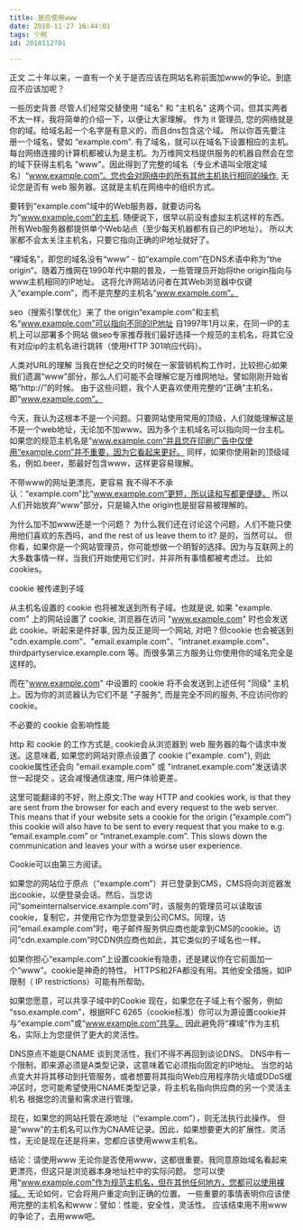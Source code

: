 ```yaml
---
title: 是否使用www
date: 2018-11-27 16:44:01
tags: 个税
id: 2018112701

---
```

正文
二十年以来，一直有一个关于是否应该在网站名称前面加www的争论。到底应不应该加呢？


一些历史背景
尽管人们经常交替使用 "域名" 和 "主机名" 这两个词，但其实两者不太一样，我将简单的介绍一下，以便让大家理解。
作为 it 管理员, 您的网络就是你的域。给域名起一个名字是有意义的，而且dns包含这个域。 所以你首先要注册一个域名，譬如  “example.com”. 有了域名，就可以在域名下设置相应的主机。每台网络连接的计算机都被认为是主机。为万维网文档提供服务的机器自然会在您的域下获得主机名 "www"。因此得到了完整的域名（专业术语叫全限定域名）“www.example.com”。您也会对网络中的所有其他主机执行相同的操作, 无论您是否有 web 服务器。这就是主机在网络中的组织方式。

要转到“example.com”域中的Web服务器，就要访问名为“www.example.com”的主机. 随便说下，很早以前没有虚拟主机这样的东西。 所有Web服务器都提供单个Web站点（至少每天机器都有自己的IP地址）。 所以大家都不会太关注主机名，只要它指向正确的IP地址就好了。

“裸域名”，即您的域名没有“www” - 如“example.com”在DNS术语中称为“the origin”。随着万维网在1990年代中期的普及，一些管理员开始将the origin指向与www主机相同的IP地址。 这将允许网站访问者在其Web浏览器中仅键入“example.com”，而不是完整的主机名“www.example.com”。

seo（搜索引擎优化）来了
the origin“example.com”和主机名“www.example.com”可以指向不同的IP地址 
自1997年1月以来，在同一IP的主机上可以部署多个网站 
做seo专家推荐我们最好选择一个规范的主机名，将其它没有对应ip的主机名进行跳转（使用HTTP 301响应代码）。



人类对URL的理解
当我在世纪之交的时候在一家营销机构工作时，比较担心如果我们遗漏“www”部分，那么人们可能不会理解它是万维网地址。譬如刚刚开始省略“http://”的时候。 由于这些问题，我个人更喜欢使用完整的“正确”主机名，即“www.example.com”。

今天，我认为这根本不是一个问题。只要网站使用常用的顶级，人们就能理解这是不是一个web地址，无论加不加www。因为多个主机域名可以指向同一台主机。如果您的规范主机名是“www.example.com”并且您在印刷广告中仅使用“example.com”并不重要，因为它看起来更好。 同样，如果你使用新的顶级域名，例如.beer，那最好包含www，这样更容易理解。

不带www的网址更漂亮，更容易
我不得不不承认：“example.com”比“www.example.com”更短，所以读和写都更便捷。 所以人们开始放弃“www”部分，只是输入the origin也是挺容易被理解的。

为什么加不加www还是一个问题？
为什么我们还在讨论这个问题，人们不能只使用他们喜欢的东西吗，and the rest of us leave them to it?
是的，当然可以。
但你看，如果你是一个网站管理员，你可能想做一个明智的选择。因为与互联网上的大多数事情一样，当我们开始使用它们时，并非所有事情都被考虑过。 比如cookies。

cookie 被传递到子域

从主机名设置的 cookie 也将被发送到所有子域。也就是说, 如果 "example. com" 上的网站设置了 cookie, 浏览器在访问 "www.example.com" 时也会发送此 cookie。听起来是件好事, 因为反正是同一个网站, 对吧？但cookie 也会被送到 "cdn.example.com"、"email.example.com"、"intranet.example.com"、thirdpartyservice.example.com 等。而很多第三方服务让你使用你的域名完全是这样的。

而在"www.example.com" 中设置的 cookie 将不会发送到上述任何 "同级" 主机上。因为你的浏览器认为它们不是 "子服务", 而是完全不同的服务, 不应访问你的 cookie。



不必要的 cookie 会影响性能

http 和 cookie 的工作方式是, cookie会从浏览器到 web 服务器的每个请求中发送。这意味着, 如果您的网站对原点设置了 cookie ("example. com"), 则此 cookie属性还会向 "email.example.com" 或 "intranet.example.com"发送请求世一起提交 。这会减慢通信速度, 用户体验更差。

这里可能翻译的不好，附上原文:The way HTTP and cookies work, is that they are sent from the browser for each and every request to the web server. This means that if your website sets a cookie for the origin (“example.com”) this cookie will also have to be sent to every request that you make to e.g. “email.example.com” or “intranet.example.com”. This slows down the communication and leaves your with a worse user experience.



Cookie可以由第三方阅读。 

如果您的网站位于原点（“example.com”）并已登录到CMS，CMS将向浏览器发出cookie，以便登录会话。然后，当您访问“someinternalservice.example.com”时，该服务的管理员可以读取该cookie，复制它，并使用它作为您登录到公司CMS。同理，访问“email.example.com”时，电子邮件服务供应商也能拿到CMS的cookie。访问“cdn.example.com”时CDN供应商也如此，其它类似的子域名也一样。

如果你担心“example.com”上设置cookie有隐患，还是建议你在它前面加一个“www”。cookie是神奇的特性。 HTTPS和2FA都没有用。其他安全措施，如IP限制（ IP restrictions）可能有所帮助。


如果您愿意，可以共享子域中的Cookie
现在，如果您在子域上有个服务，例如 “sso.example.com”，根据RFC 6265（cookie标准）你可以为源设置cookie并与“example.com”或“www.example.com”共享。 因此避免将“裸域”作为主机名，实际上为您提供了更大的灵活性。


DNS原点不能是CNAME 
谈到灵活性，我们不得不再回到谈论DNS。 
DNS中有一个限制，即来源必须是A类型记录，这意味着它必须指向固定的IP地址。 
当您的站点变大并将其移动到托管服务，或者想要将其指向Web应用程序防火墙或DDoS缓冲区时，您可能希望使用CNAME类型记录，将主机名指向供应商的另一个灵活主机名 根据您的流量和需求进行管理。

现在，如果您的网站托管在源地址（“example.com”），则无法执行此操作。 但是“www”的主机名可以作为CNAME记录。因此，如果想要更大的扩展性、灵活性，无论是现在还是将来，您都应该使用www主机名。

结论：请使用www
无论你是否使用www，这都很重要。我同意原始域名看起来更漂亮，但这只是浏览器本身地址栏中的实际问题。 您可以使用“www.example.com”作为规范主机名，但在其他任何地方，您都可以使用裸域。 无论如何，它会将用户重定向到正确的位置。
一些重要的事情表明你应该使用完整的主机名和www：譬如：性能，安全性，灵活性。
应该结束用不用www的争论了，去用www吧。
